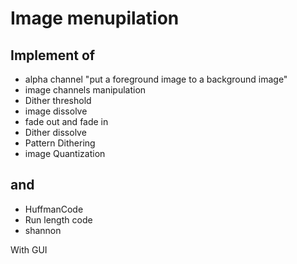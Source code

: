 # Image menupilation

## Implement of 

- alpha channel "put a foreground image to a background image"
- image channels manipulation 
- Dither threshold
- image dissolve
- fade out and fade in 
- Dither dissolve
- Pattern Dithering
- image Quantization 


## and 

- HuffmanCode
- Run length code
- shannon 

With GUI
